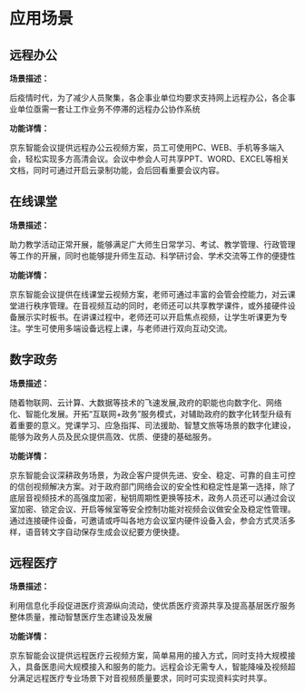 # 应用场景

## 远程办公

**场景描述：**

后疫情时代，为了减少人员聚集，各企事业单位均要求支持网上远程办公，各企事业单位亟需一套让工作业务不停滞的远程办公协作系统

**功能详情：**

京东智能会议提供远程办公云视频方案，员工可使用PC、WEB、手机等多端入会，轻松实现多方高清会议。会议中参会人可共享PPT、WORD、EXCEL等相关文档，同时可通过开启云录制功能，会后回看重要会议内容。

## 在线课堂

**场景描述：**

助力教学活动正常开展，能够满足广大师生日常学习、考试、教学管理、行政管理等工作的开展，同时也能够提升师生互动、科学研讨会、学术交流等工作的便捷性

**功能详情：**

京东智能会议提供在线课堂云视频方案，老师可通过丰富的会管会控能力，对云课堂进行秩序管理。在音视频互动的同时，老师还可以共享教学课件，或外接硬件设备展示实时板书。在讲课过程中，老师还可以开启焦点视频，让学生听课更为专注。学生可使用多端设备远程上课，与老师进行双向互动交流。

## 数字政务

**场景描述：**

随着物联网、云计算、大数据等技术的飞速发展,政府的职能也向数字化、网络化、智能化发展。开拓“互联网+政务”服务模式，对辅助政府的数字化转型升级有着重要的意义。党课学习、应急指挥、司法援助、智慧文旅等场景的数字化建设，能够为政务人员及民众提供高效、优质、便捷的基础服务。

**功能详情：**

京东智能会议深耕政务场景，为政企客户提供先进、安全、稳定、可靠的自主可控的信创视频解决方案。对于政府部门网络会议的安全性和稳定性是第一选择，除了底层音视频技术的高强度加密，秘钥周期性更换等技术，政务人员还可以通过会议室加密、锁定会议、开启等候室等安全控制功能对视频会议做安全及稳定性管理。通过连接硬件设备，可邀请或呼叫各地方会议室内硬件设备入会，参会方式灵活多样，语音转文字自动保存生成会议纪要方便快捷。

## 远程医疗

**场景描述：**

利用信息化手段促进医疗资源纵向流动，使优质医疗资源共享及提高基层医疗服务整体质量，推动智慧医疗生态建设及发展

**功能详情：**

京东智能会议提供远程医疗云视频方案，简单易用的接入方式，同时支持大规模接入，具备医患间大规模接入和服务的能力。远程会诊无需专人，智能降噪及视频超分满足远程医疗专业场景下对音视频质量要求，同时可实现资料实时共享。